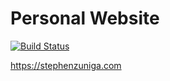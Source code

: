 # Personal Website

[![Build Status][build-status.svg]][travis]

[build-status.svg]: https://travis-ci.org/stezu/website.svg?branch=master
[travis]: https://travis-ci.org/stezu/website

https://stephenzuniga.com
